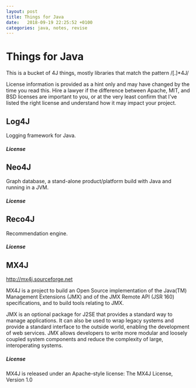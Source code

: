 ```yaml
---
layout: post
title: Things for Java
date:   2018-09-19 22:25:52 +0100
categories: java, notes, revise
---
```

Things for Java
===============

This is a bucket of 4J things, mostly libraries that match the pattern
/\[.\]\*4J/

License information is provided as a hint only and may have changed by
the time you read this. Hire a lawyer if the difference between Apache,
MIT, and BSD licenses are important to you, or at the very least confirm
that I've listed the right license and understand how it may impact your
project.

Log4J
-----

Logging framework for Java.

##### License

Neo4J
-----

Graph database, a stand-alone product/platform build with Java and
running in a JVM.

##### License

Reco4J
------

Recommendation engine.

##### License

MX4J
----

<http://mx4j.sourceforge.net>

MX4J is a project to build an Open Source implementation of the Java(TM)
Management Extensions (JMX) and of the JMX Remote API (JSR 160)
specifications, and to build tools relating to JMX.

JMX is an optional package for J2SE that provides a standard way to
manage applications. It can also be used to wrap legacy systems and
provide a standard interface to the outside world, enabling the
development of web services. JMX allows developers to write more modular
and loosely coupled system components and reduce the complexity of
large, interoperating systems.

##### License

MX4J is released under an Apache-style license: The MX4J License,
Version 1.0


